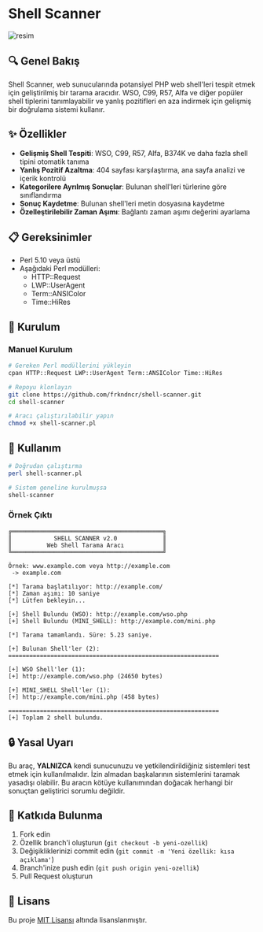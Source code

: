 # Shell Scanner

![resim](https://github.com/user-attachments/assets/bf559926-ef1f-4484-8146-fddec480b327)



## 🔍 Genel Bakış

Shell Scanner, web sunucularında potansiyel PHP web shell'leri tespit etmek için geliştirilmiş bir tarama aracıdır. WSO, C99, R57, Alfa ve diğer popüler shell tiplerini tanımlayabilir ve yanlış pozitifleri en aza indirmek için gelişmiş bir doğrulama sistemi kullanır.

## ✨ Özellikler

- **Gelişmiş Shell Tespiti**: WSO, C99, R57, Alfa, B374K ve daha fazla shell tipini otomatik tanıma
- **Yanlış Pozitif Azaltma**: 404 sayfası karşılaştırma, ana sayfa analizi ve içerik kontrolü
- **Kategorilere Ayrılmış Sonuçlar**: Bulunan shell'leri türlerine göre sınıflandırma
- **Sonuç Kaydetme**: Bulunan shell'leri metin dosyasına kaydetme
- **Özelleştirilebilir Zaman Aşımı**: Bağlantı zaman aşımı değerini ayarlama

## 📋 Gereksinimler

- Perl 5.10 veya üstü
- Aşağıdaki Perl modülleri:
  - HTTP::Request
  - LWP::UserAgent
  - Term::ANSIColor
  - Time::HiRes

## 🔧 Kurulum

### Manuel Kurulum

```bash
# Gereken Perl modüllerini yükleyin
cpan HTTP::Request LWP::UserAgent Term::ANSIColor Time::HiRes

# Repoyu klonlayın
git clone https://github.com/frkndncr/shell-scanner.git
cd shell-scanner

# Aracı çalıştırılabilir yapın
chmod +x shell-scanner.pl
```

## 🚀 Kullanım

```bash
# Doğrudan çalıştırma
perl shell-scanner.pl

# Sistem geneline kurulmuşsa
shell-scanner
```

### Örnek Çıktı

```
╔═══════════════════════════════════════════╗
║            SHELL SCANNER v2.0             ║
║          Web Shell Tarama Aracı           ║
╚═══════════════════════════════════════════╝

Örnek: www.example.com veya http://example.com
 -> example.com

[*] Tarama başlatılıyor: http://example.com/
[*] Zaman aşımı: 10 saniye
[*] Lütfen bekleyin...

[+] Shell Bulundu (WSO): http://example.com/wso.php
[+] Shell Bulundu (MINI_SHELL): http://example.com/mini.php

[*] Tarama tamamlandı. Süre: 5.23 saniye.

[+] Bulunan Shell'ler (2):
============================================================

[+] WSO Shell'ler (1):
[+] http://example.com/wso.php (24650 bytes)

[+] MINI_SHELL Shell'ler (1):
[+] http://example.com/mini.php (458 bytes)

============================================================
[+] Toplam 2 shell bulundu.
```

## 🔒 Yasal Uyarı

Bu araç, **YALNIZCA** kendi sunucunuzu ve yetkilendirildiğiniz sistemleri test etmek için kullanılmalıdır. İzin almadan başkalarının sistemlerini taramak yasadışı olabilir. Bu aracın kötüye kullanımından doğacak herhangi bir sonuçtan geliştirici sorumlu değildir.

## 🤝 Katkıda Bulunma

1. Fork edin
2. Özellik branch'i oluşturun (`git checkout -b yeni-ozellik`)
3. Değişikliklerinizi commit edin (`git commit -m 'Yeni özellik: kısa açıklama'`)
4. Branch'inize push edin (`git push origin yeni-ozellik`)
5. Pull Request oluşturun

## 📜 Lisans

Bu proje [MIT Lisansı](LICENSE) altında lisanslanmıştır.

